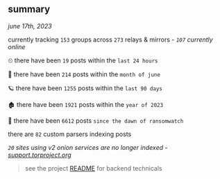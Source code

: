 
## summary
_june 17th, 2023_

currently tracking `153` groups across `273` relays & mirrors - _`107` currently online_

⏲ there have been `19` posts within the `last 24 hours`

🦈 there have been `214` posts within the `month of june`

🪐 there have been `1255` posts within the `last 90 days`

🏚 there have been `1921` posts within the `year of 2023`

🦕 there have been `6612` posts `since the dawn of ransomwatch`

there are `82` custom parsers indexing posts

_`20` sites using v2 onion services are no longer indexed - [support.torproject.org](https://support.torproject.org/onionservices/v2-deprecation/)_

> see the project [README](https://github.com/joshhighet/ransomwatch#ransomwatch--) for backend technicals
